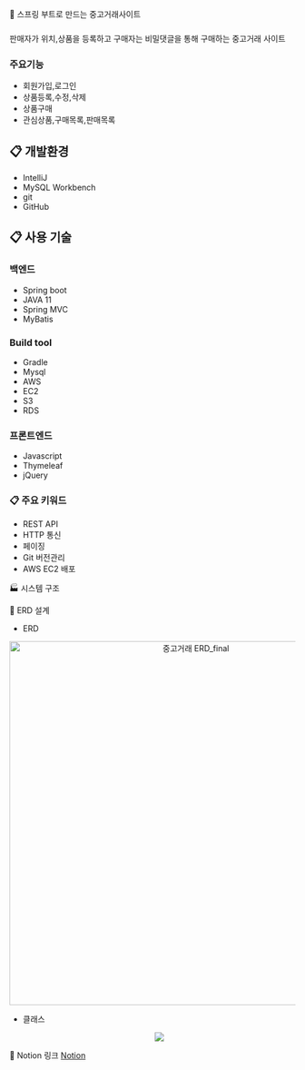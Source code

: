 🛒 스프링 부트로 만드는 중고거래사이트
### 
판매자가 위치,상품을 등록하고 구매자는 비밀댓글을 통해 구매하는 중고거래 사이트
### 주요기능
* 회원가입,로그인
* 상품등록,수정,삭제
* 상품구매 
* 관심상품,구매목록,판매목록
## 📋 개발환경
* IntelliJ
* MySQL Workbench
* git
* GitHub
## 📋 사용 기술
### 백엔드
* Spring boot
* JAVA 11
* Spring MVC
* MyBatis
### Build tool
* Gradle
* Mysql
* AWS
* EC2
* S3
* RDS
### 프론트엔드
* Javascript
* Thymeleaf
* jQuery
### 📋 주요 키워드
* REST API
* HTTP 통신
* 페이징
* Git 버전관리
* AWS EC2 배포

🏭 시스템 구조

🔗 ERD 설계
*  ERD
<p align="center">
  <img width="641" alt="중고거래 ERD_final" src="https://github.com/k-mozzi/used_device_market_v2/assets/88998289/f35cb655-bdaf-49ba-97c8-9a554548fd78">
</p>

* 클래스
  <p align="center">
  <img src="https://github.com/k-mozzi/used_device_market_v2/assets/86914189/48df924d-4d67-42c1-8077-9d722b3b03c3">
</p>

🔗 Notion 링크
[Notion](https://www.notion.so/v2-c78d9f6ced294697b47519946bbc65bb)
